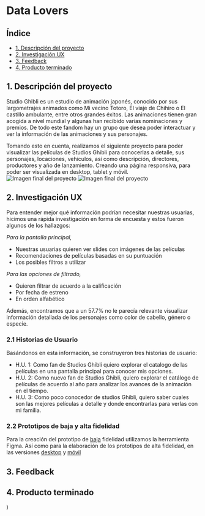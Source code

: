 # Data Lovers

## Índice

* [1.  Descripción del proyecto](#1-descripción-del-proyecto)
* [2.  Investigación UX](#2-investigación-ux)
* [3. Feedback](#3-feedback)
* [4. Producto terminado](#4-producto-terminado)


## 1. Descripción del proyecto
Studio Ghibli es un estudio de animación japonés, conocido por sus largometrajes animados como Mi vecino Totoro, El viaje de Chihiro o El castillo ambulante, entre otros grandes éxitos.
Las animaciones tienen gran acogida a nivel mundial y algunas han recibido varias nominaciones y premios. De todo este fandom hay un grupo que desea poder interactuar y ver la información de las animaciones y sus personajes.  

Tomando esto en cuenta, realizamos el siguiente proyecto para poder visualizar las películas de Studios Ghibli para conocerlas a detalle, sus personajes, locaciones, vehículos, así como descripción, directores, productores y año de lanzamiento. Creando una página responsiva, para poder ser visualizada en desktop, tablet y móvil.
![Imagen final del proyecto](https://github.com/ziomarajimenez/CDMX012-data-lovers/blob/main/inicio.png?raw=true)
![Imagen final del proyecto](https://github.com/ziomarajimenez/CDMX012-data-lovers/blob/main/iniciopeliculas.png?raw=true)


## 2. Investigación UX
Para entender mejor qué información podrían necesitar nuestras usuarias, hicimos una rápida investigación en forma de encuesta y estos fueron algunos de los hallazgos:

*Para la pantalla principal,*
* Nuestras usuarias quieren ver slides con imágenes de las películas
* Recomendaciones de películas basadas en su puntuación
* Los posibles filtros a utilizar 

*Para las opciones de filtrado,*
* Quieren filtrar de acuerdo a la calificación 
* Por fecha de estreno
* En orden alfabético

Además, encontramos que a un 57.7% no le parecía relevante visualizar información detallada de los personajes como color de cabello, género o especie. 

### 2.1 Historias de Usuario
Basándonos en esta información, se construyeron tres historias de usuario:

* H.U. 1: Como fan de Studios Ghibli quiero explorar el catalogo de las películas en una pantalla principal para conocer mis opciones.
* H.U. 2: Como nuevo fan de Studios Ghibli, quiero explorar el catálogo de películas de acuerdo al año para analizar los avances de la animación en el tiempo.
* H.U. 3: Como poco conocedor de studios Ghibli, quiero saber cuales son las mejores películas a detalle y donde encontrarlas para verlas con mi familia.

### 2.2 Prototipos de baja y alta fidelidad
Para la creación del prototipo de [baja](https://www.figma.com/proto/YrkFwb2XMmOYwdU529ZwwR/DATA-LOVERS-GHIBLI?page-id=0%3A1&node-id=2%3A13&viewport=241%2C48%2C0.13&scaling=scale-down&starting-point-node-id=7%3A244&show-proto-sidebar=1) fidelidad utilizamos la herramienta Figma. 
Así como para la elaboración de los prototipos de alta fidelidad, en las versiones [desktop](https://www.figma.com/proto/YrkFwb2XMmOYwdU529ZwwR/DATA-LOVERS-GHIBLI?page-id=0%3A1&node-id=50%3A150&viewport=241%2C48%2C0.13&scaling=scale-down-width&starting-point-node-id=50%3A150) y [móvil](https://www.figma.com/proto/YrkFwb2XMmOYwdU529ZwwR/DATA-LOVERS-GHIBLI?page-id=0%3A1&node-id=50%3A358&viewport=241%2C48%2C1&scaling=min-zoom&starting-point-node-id=7%3A244&show-proto-sidebar=1)

## 3. Feedback
## 4. Producto terminado
)
